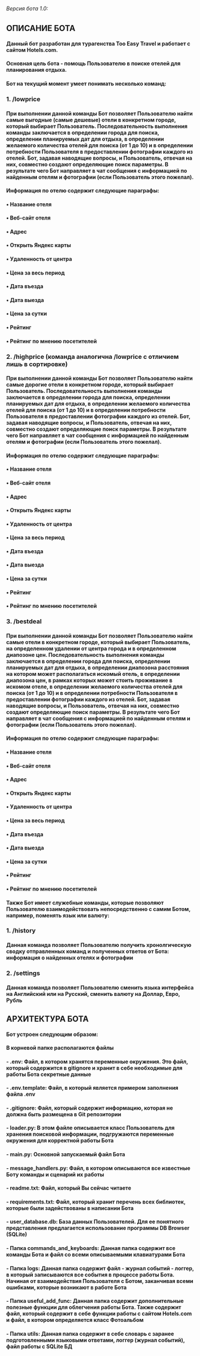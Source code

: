 ###### Версия бота 1.0:

## ОПИСАНИЕ БОТА

#### Данный бот разработан для турагенства Too Easy Travel и работает с сайтом Hotels.com.
#### Основная цель бота - помощь Пользователю в поиске отелей для планирования отдыха.
#### Бот на текущий момент умеет понимать несколько команд:
### 1. /lowprice
####
#### При выполнении данной команды Бот позволяет Пользователю найти самые выгодные (самые дешевые) отели в конкретном городе, который выбирает Пользователь. Последовательность выполнения команды заключается в определении города для поиска, определении планируемых дат для отдыха, в определении желаемого количества отелей для поиска (от 1 до 10) и в определении потребности Пользователя в предоставлении фотографии каждого из отелей. Бот, задавая наводящие вопросы, и Пользователь, отвечая на них, совместно создают определяющие поиск параметры. В результате чего Бот направляет в чат сообщения с информацией по найденным отелям и фотографии (если Пользователь этого пожелал).
####
#### Информация по отелю содержит следующие параграфы:
####
#### • Название отеля 
#### • Веб-сайт отеля
#### • Адрес
#### • Открыть Яндекс карты
#### • Удаленность от центра
#### • Цена за весь период
#### • Дата въезда
#### • Дата выезда
#### • Цена за сутки
#### • Рейтинг
#### • Рейтинг по мнению посетителей
####
### 2. /highprice (команда аналогична /lowprice с отличием лишь в сортировке)
#### При выполнении данной команды Бот позволяет Пользователю найти самые дорогие отели в конкретном городе, который выбирает Пользователь. Последовательность выполнения команды заключается в определении города для поиска, определении планируемых дат для отдыха, в определении желаемого количества отелей для поиска (от 1 до 10) и в определении потребности Пользователя в предоставлении фотографии каждого из отелей. Бот, задавая наводящие вопросы, и Пользователь, отвечая на них, совместно создают определяющие поиск параметры. В результате чего Бот направляет в чат сообщения с информацией по найденным отелям и фотографии (если Пользователь этого пожелал). 
####
#### Информация по отелю содержит следующие параграфы:
####
#### • Название отеля
#### • Веб-сайт отеля
#### • Адрес
#### • Открыть Яндекс карты
#### • Удаленность от центра
#### • Цена за весь период
#### • Дата въезда
#### • Дата выезда
#### • Цена за сутки
#### • Рейтинг
#### • Рейтинг по мнению посетителей
####
### 3. /bestdeal
#### При выполнении данной команды Бот позволяет Пользователю найти самые отели в конкретном городе, который выбирает Пользователь, на определенном удалении от центра города и в определенном диапозоне цен. Последовательность выполнения команды заключается в определении города для поиска, определении планируемых дат для отдыха, в определении диапозона расстояния на котором может располагаться искомый отель, в определении диапозона цен, в рамках которых может стоить проживание в искомом отеле, в определении желаемого количества отелей для поиска (от 1 до 10) и в определении потребности Пользователя в предоставлении фотографии каждого из отелей. Бот, задавая наводящие вопросы, и Пользователь, отвечая на них, совместно создают определяющие поиск параметры. В результате чего Бот направляет в чат сообщения с информацией по найденным отелям и фотографии (если Пользователь этого пожелал). 
#### 
#### Информация по отелю содержит следующие параграфы:
####
#### • Название отеля
#### • Веб-сайт отеля
#### • Адрес
#### • Открыть Яндекс карты
#### • Удаленность от центра
#### • Цена за весь период
#### • Дата въезда
#### • Дата выезда
#### • Цена за сутки
#### • Рейтинг
#### • Рейтинг по мнению посетителей
####
#### Также Бот имеет служебные команды, которые позволяют Пользователю взаимодействовать непосредственно с самим Ботом, например, поменять язык или валюту:
### 1. /history
#### Данная команда позволяет Пользователю получить хронолгическую сводку отправленных команд и полученных ответов от Бота: информация о найденных отелях и фотографии
####
### 2. /settings
#### Данная команда позволяет Пользователю сменить языка интерфейса на Английский или на Русский, сменить валюту на Доллар, Евро, Рубль
####
## АРХИТЕКТУРА БОТА
####
#### Бот устроен следующим образом:
#### В корневой папке располагаются файлы
#### - .env: Файл, в котором хранятся переменные окружения. Это файл, который содержится в gitignore и хранит в себе необходимые для работы Бота секретные данные
#### - .env.template: Файл, в который является примером заполнения файла .env
#### - .gitignore: Файл, который содержит информацию, которая не должна быть размещена в Git репозитории
#### - loader.py: В этом файле описывается класс Пользователь для хранения поисковой информации, подгружаются переменные окружения для корректной работы Бота
#### - main.py: Основной запускаемый файл Бота
#### - message_handlers.py: Файл, в котором описываются все известные Боту команды и сценарий их работы
#### - readme.txt: Файл, который Вы сейчас читаете
#### - requirements.txt: Файл, который хранит перечень всех библиотек, которые были задействованы в написании Бота
#### - user_database.db: База данных Пользователей. Для ее понятного представления предлагается использование программы DB Browser (SQLite)
#### - Папка commands_and_keyboards: Данная папка содержит все команды Бота и файл со всеми описываемыми клавиатурами Бота
#### - Папка logs: Данная папка содержит файл - журнал событий - логгер, в который записываются все события в процессе работы Бота. Начиная от взаимодействия Пользователя с Ботом, заканчивая всеми ошибками, которые возникают в работе Бота
#### - Папка useful_add_func: Данная папка содержит дополнительные полезные функции для облегчения работы Бота. Также содержит файл, который содержит в себе функции работы с сайтом Hotels.com и файл, в котором определяется класс Фотоальбом
#### - Папка utils: Данная папка содержит в себе словарь с заранее подготовленными языковыми ответами, логгер (журнал событий), файл работы с SQLite БД
